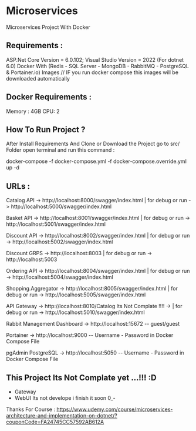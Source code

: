 # Microservices
Microservices Project With Docker

Requirements :
------------------------------------------------------------
ASP.Net Core Version = 6.0.102;
Visual Studio Version = 2022 (For dotnet 6.0)
Docker With (Redis - SQL Server - MongoDB - RabbitMQ - PostgreSQL & Portainer.io) Images // IF you run docker compose this images will be downloaded automatically

Docker Requirements :
------------------------------------------------------------

Memory : 4GB
CPU: 2

How To Run Project ?
------------------------------------------------------------
After Install Requirements And Clone or Download the Project
go to src/ Folder open terminal and run this command :

docker-compose -f docker-compose.yml -f docker-compose.override.yml up -d

URLs :
------------------------------------------------------------
Catalog API -> http://localhost:8000/swagger/index.html 	| for debug or run -> http://localhost:5000/swagger/index.html 

Basket API -> http://localhost:8001/swagger/index.html 		| for debug or run -> http://localhost:5001/swagger/index.html 

Discount API -> http://localhost:8002/swagger/index.html	| for debug or run -> http://localhost:5002/swagger/index.html 

Discount GRPS -> http://localhost:8003				| for debug or run -> http://localhost:5003

Ordering API -> http://localhost:8004/swagger/index.html	| for debug or run -> http://localhost:5004/swagger/index.html 

Shopping.Aggregator -> http://localhost:8005/swagger/index.html	| for debug or run -> http://localhost:5005/swagger/index.html 

API Gateway -> http://localhost:8010/Catalog Its Not Complate !!!!  -> | for debug or run -> http://localhost:5010/swagger/index.html 

Rabbit Management Dashboard -> http://localhost:15672 -- guest/guest

Portainer -> http://localhost:9000 -- Username - Password in Docker Compose File

pgAdmin PostgreSQL -> http://localhost:5050 -- Username - Password in Docker Compose File


This Project Its Not Complate yet ...!!! :D
------------------------------------------------------------
- Gateway
- WebUI
Its not develope i finish it soon 0_-

Thanks For Course :
https://www.udemy.com/course/microservices-architecture-and-implementation-on-dotnet/?couponCode=FA24745CC57592AB612A

